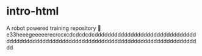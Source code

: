 # intro-html
A robot powered training repository :robot:
e33heeegeeeeerecrccxcdcdcdcdcddddddddddddddddddddddddddddddddddddddddddddddddddddddddddddddddddddddddddddddddddddddddddd
